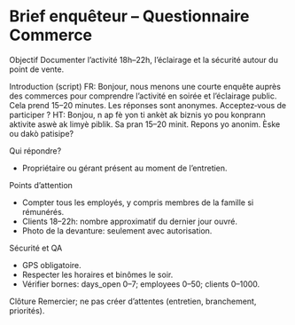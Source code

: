 # Brief enquêteur – Questionnaire Commerce

Objectif
Documenter l’activité 18h–22h, l’éclairage et la sécurité autour du point de vente.

Introduction (script)
FR: Bonjour, nous menons une courte enquête auprès des commerces pour comprendre l’activité en soirée et l’éclairage public. Cela prend 15–20 minutes. Les réponses sont anonymes. Acceptez‑vous de participer ?
HT: Bonjou, n ap fè yon ti ankèt ak biznis yo pou konprann aktivite aswè ak limyè piblik. Sa pran 15–20 minit. Repons yo anonim. Èske ou dakò patisipe?

Qui répondre?
- Propriétaire ou gérant présent au moment de l’entretien.

Points d’attention
- Compter tous les employés, y compris membres de la famille si rémunérés.
- Clients 18–22h: nombre approximatif du dernier jour ouvré.
- Photo de la devanture: seulement avec autorisation.

Sécurité et QA
- GPS obligatoire.
- Respecter les horaires et binômes le soir.
- Vérifier bornes: days_open 0–7; employees 0–50; clients 0–1000.

Clôture
Remercier; ne pas créer d’attentes (entretien, branchement, priorités).
